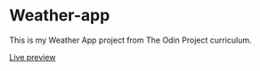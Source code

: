 # Weather-app

This is my Weather App project from The Odin Project curriculum.

[Live preview](https://areebaishtiaq.github.io/Weather-app)
